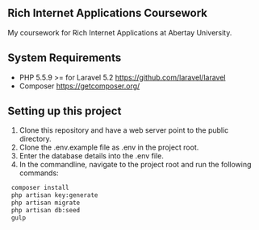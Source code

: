 ## Rich Internet Applications Coursework

My coursework for Rich Internet Applications at Abertay University.

## System Requirements
* PHP 5.5.9 >= for Laravel 5.2 https://github.com/laravel/laravel
* Composer https://getcomposer.org/

## Setting up this project

1. Clone this repository and have a web server point to the public directory.
2. Clone the .env.example file as .env in the project root.
3. Enter the database details into the .env file.
4. In the commandline, navigate to the project root and run the following commands:
```bash
 composer install
 php artisan key:generate
 php artisan migrate
 php artisan db:seed
 gulp
```
